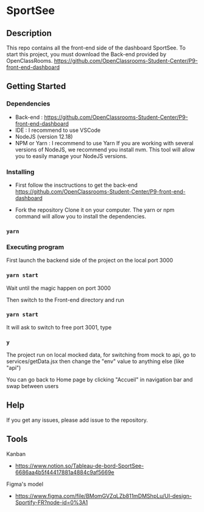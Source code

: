 # SportSee

## Description

This repo contains all the front-end side of the dashboard SportSee.
To start this project, you must download the Back-end provided by OpenClassRooms.
https://github.com/OpenClassrooms-Student-Center/P9-front-end-dashboard


## Getting Started

### Dependencies

* Back-end : https://github.com/OpenClassrooms-Student-Center/P9-front-end-dashboard
* IDE : I recommend to use VSCode
* NodeJS (version 12.18)
* NPM or Yarn : I recommend to use Yarn
If you are working with several versions of NodeJS, we recommend you install nvm. This tool will allow you to easily manage your NodeJS versions.

### Installing

*  First follow the insctructions to get the back-end https://github.com/OpenClassrooms-Student-Center/P9-front-end-dashboard

* Fork the repository
Clone it on your computer.
The yarn or npm command will allow you to install the dependencies.

### `yarn`

### Executing program

First launch the backend side of the project on the local port 3000

### `yarn start`

Wait until the magic happen on port 3000

Then switch to the Front-end directory and run

### `yarn start`

It will ask to switch to free port 3001, type

### `y`

The project run on local mocked data, for switching from mock to api, go to services/getData.jsx then change the "env" value to anything else (like "api")

You can go back to Home page by clicking "Accueil" in navigation bar and swap between users


## Help

If you get any issues, please add issue to the repository.

## Tools

Kanban
* https://www.notion.so/Tableau-de-bord-SportSee-6686aa4b5f44417881a4884c9af5669e

Figma's model
* https://www.figma.com/file/BMomGVZqLZb811mDMShpLu/UI-design-Sportify-FR?node-id=0%3A1